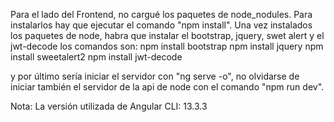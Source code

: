 Para el lado del Frontend, no cargué los paquetes de node_nodules.
Para instalarlos hay que ejecutar el comando "npm install".
Una vez instalados los paquetes de node, habra que instalar el bootstrap, jquery, swet alert y el jwt-decode
los comandos son:
npm install bootstrap
npm install jquery
npm install sweetalert2
npm install jwt-decode

y por último sería iniciar el servidor con "ng serve -o", no olvidarse de iniciar también el servidor de la api de node con el comando "npm run dev".


Nota: La versión utilizada de Angular CLI: 13.3.3
